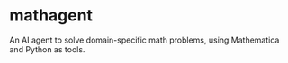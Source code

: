 # mathagent
An AI agent to solve domain-specific math problems, using Mathematica and Python as tools. 
